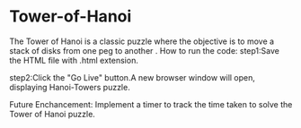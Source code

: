 # Tower-of-Hanoi
The Tower of Hanoi is a classic puzzle where the objective is to move a stack of disks from one peg to another .
How to run the code:
step1:Save the HTML file with .html extension.

step2:Click the "Go Live" button.A new browser window will open, displaying Hanoi-Towers puzzle.

Future Enchancement:
Implement a timer to track the time taken to solve the Tower of Hanoi puzzle.
